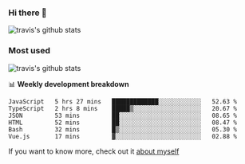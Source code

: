 ### Hi there 👋

<!--
**HondryTravis/HondryTravis** is a ✨ _special_ ✨ repository because its `README.md` (this file) appears on your GitHub profile.

Here are some ideas to get you started:

- 🔭 I’m currently working on ...
- 🌱 I’m currently learning ...
- 👯 I’m looking to collaborate on ...
- 🤔 I’m looking for help with ...
- 💬 Ask me about ...
- 📫 How to reach me: ...
- 😄 Pronouns: ...
- ⚡ Fun fact: ...
-->

![travis's github stats](https://github-readme-stats.vercel.app/api?username=HondryTravis&hide=stars)
### Most used
![travis's github stats](https://github-readme-stats.anuraghazra1.vercel.app/api/top-langs/?username=HondryTravis&layout=compact&hide_title=true)

📊 **Weekly development breakdown**

<!--START_SECTION:waka-->

```text
JavaScript   5 hrs 27 mins   █████████████░░░░░░░░░░░░   52.63 %
TypeScript   2 hrs 8 mins    █████▒░░░░░░░░░░░░░░░░░░░   20.67 %
JSON         53 mins         ██░░░░░░░░░░░░░░░░░░░░░░░   08.65 %
HTML         52 mins         ██░░░░░░░░░░░░░░░░░░░░░░░   08.47 %
Bash         32 mins         █▒░░░░░░░░░░░░░░░░░░░░░░░   05.30 %
Vue.js       17 mins         ▓░░░░░░░░░░░░░░░░░░░░░░░░   02.88 %
```

<!--END_SECTION:waka-->

If you want to know more, check out it [about myself](https://hondrytravis.github.io/)
